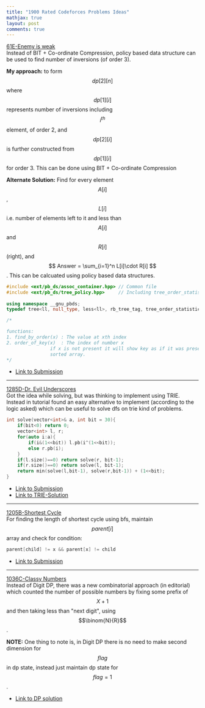 ```yaml
---
title: "1900 Rated Codeforces Problems Ideas"
mathjax: true
layout: post
comments: true
---
```


[61E-Enemy is weak](https://codeforces.com/contest/61/problem/E)    
Instead of BIT + Co-ordinate Compression, policy based data structure can be used to find number of inversions (of order 3). 

**My approach:** to form $$ dp[2][n] $$ where $$ dp[1][i] $$ represents number of inversions including $$ i^{th} $$ element, of order 2, and $$ dp[2][i] $$ is further constructed from $$ dp[1][i] $$ for order 3. This can be done using BIT + Co-ordinate Compression 

**Alternate Solution:** Find for every element $$A[i]$$, $$L[i]$$ i.e. number of elements left to it and less than $$A[i]$$ and $$R[i]$$ (right), and $$ Answer = \sum_{i=1}^n L[i]\cdot R[i] $$. This can be calcuated using policy based data structures.


```cpp
#include <ext/pb_ds/assoc_container.hpp> // Common file
#include <ext/pb_ds/tree_policy.hpp>     // Including tree_order_statistics_node_updat
 
using namespace __gnu_pbds;
typedef tree<ll, null_type, less<ll>, rb_tree_tag, tree_order_statistics_node_update> ordered_set;

/*

functions: 
1. find_by_order(x) : The value at xth index
2. order_of_key(x)  : The index of number x
				if x is not present it will show key as if it was present in
				sorted array.
*/
```
* [Link to Submission](https://codeforces.com/contest/61/submission/40569977)

---

[1285D-Dr. Evil Underscores](https://codeforces.com/contest/1285/problem/D)    
Got the idea while solving, but was thinking to implement using TRIE. Instead in tutorial found an easy alternative to implement (according to the logic asked) which can be useful to solve dfs on trie kind of problems.

```cpp
int solve(vector<int>& a, int bit = 30){
	if(bit<0) return 0;
	vector<int> l, r;
	for(auto i:a){
		if(i&(1<<bit)) l.pb(i^(1<<bit));
		else r.pb(i);
	}
	if(l.size()==0) return solve(r, bit-1);
	if(r.size()==0) return solve(l, bit-1);
	return min(solve(l,bit-1), solve(r,bit-1)) + (1<<bit);
}
```
* [Link to Submission](https://codeforces.com/contest/1285/submission/82372023)			
* [Link to TRIE-Solution](https://codeforces.com/contest/1285/submission/68656872)

---


[1205B-Shortest Cycle](https://codeforces.com/contest/1205/problem/B)    
For finding the length of shortest cycle using bfs, maintain $$parent[i]$$ array and check for condition:

```cpp
parent[child] != x && parent[x] != child
```
* [Link to Submission](https://codeforces.com/contest/1205/submission/82392117)

---

[1036C-Classy Numbers](https://codeforces.com/contest/1036/problem/C)    
Instead of Digit DP, there was a new combinatorial approach (in editorial) which counted the number of possible numbers by fixing some prefix of $$X+1$$ and then taking less than "next digit", using $$\binom{N}{R}$$.

**NOTE:** One thing to note is, in Digit DP there is no need to make second dimension for $$flag$$ in dp state, instead just maintain dp state for $$flag = 1$$. 

* [Link to DP solution](https://codeforces.com/contest/1036/submission/82726317)


